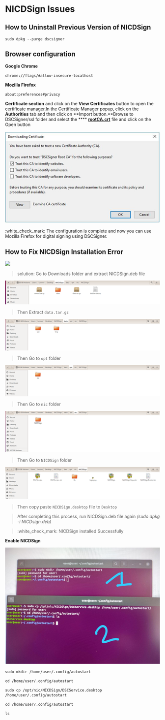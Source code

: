 # NICDSign Issues

## How to Uninstall Previous Version of NICDSign

```
sudo dpkg --purge dscsigner
```

## Browser configuration

**Google Chrome** &#x20;

```
chrome://flags/#allow-insecure-localhost
```

**Mozilla Firefox**

```
about:preferences#privacy
```

**Certificate section** and click on the **View Certificates** button to open the certificate manager.In the Certificate Manager popup, click on the **Authorities** tab and then click on **Import button.**Browse to DSCSigner/ssl folder and select the **** [**rootCA.crt**](https://bims.treasury.kerala.gov.in/treasury/dsc/rootCA.crt) file and click on the Open button

![](../.gitbook/assets/crt.JPG)

:white\_check\_mark: The configuration is complete and now you can use Mozilla Firefox for digital signing using DSCSigner.

## **How to Fix NICDSign Installation Error**

![](<../.gitbook/assets/20210526\_191254 (2) (1).jpg>)

> solution: Go to Downloads folder and extract NICDSign.deb file

![](../.gitbook/assets/12.png)

> Then Extract `data.tar.gz`

![](../.gitbook/assets/21.png)

> Then Go to `opt` folder

![](../.gitbook/assets/31.png)

> Then Go to `nic` folder

![](../.gitbook/assets/41.png)

> Then Go to `NICDSign` folder

![](../.gitbook/assets/51.png)

> Then copy paste `NICDSign.desktop` file to `Desktop`

> After completing this process, run NICDSign.deb file again _(sudo dpkg -i NICDsign.deb)_

> :white\_check\_mark: NICDSign installed Successfully&#x20;

**Enable NICDSign**&#x20;

![](../.gitbook/assets/IMG-20211001-WA0006.jpg)

```
sudo mkdir /home/user/.config/autostart
```

```
cd /home/user/.config/autostart
```

```
sudo cp /opt/nic/NICDSign/DSCService.desktop /home/user/.config/autostart
```

```
cd /home/user/.config/autostart
```

```
ls
```
